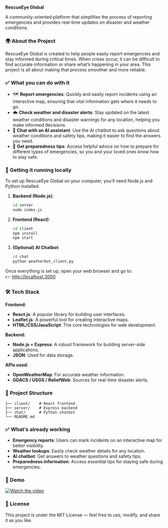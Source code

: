 <!-- # RescueEye Global

Emergency reporting and disaster information platform for communities.

## What is this?

RescueEye Global helps people report emergencies and check weather/disaster conditions in their area. I built this because during emergencies, it's hard to get quick, reliable information about what's happening around you.

## Features

- Report emergencies on an interactive map
- Check weather and disaster alerts for any location
- Chat with an AI assistant for weather questions
- Get emergency preparedness recommendations

## How to run it

You need Node.js and Python installed.

**Backend server:**

```bash
cd server
node index.js
```

**Frontend:**

```bash
cd client
npm install
npm start
```

**AI Chat (optional):**

```bash
cd chat
python weatherbot_client.py
```

Open http://localhost:3000 in your browser.

## Tech stack

**Frontend:**

- React.js for the UI
- Leaflet.js for maps
- HTML/CSS/JavaScript

**Backend:**

- Node.js with Express
- JSON files for data storage

**APIs used:**

- OpenWeatherMap (weather data)
- OpenAI (chatbot)
- Qloo (personalization)
- GDACS, USGS, ReliefWeb (disaster alerts)

## Project structure

```
├── client/    # React frontend
├── server/    # Express backend
├── chat/      # Python chatbot
└── README.md
```

## What works

- Emergency reporting with map markers
- Weather status checking for any location
- AI chatbot for weather questions
- Basic emergency preparedness tips

## Demo

- ## Demo

[![Watch the video](demo-thumbnail.png)](https://github.com/user-attachments/assets/77bab367-0c9f-4b75-a96d-f6a9bb7b7d37)

## Contributing

Feel free to fork this repo and submit pull requests. Open an issue if you find bugs or have suggestions.

## License

MIT License - use this code however you want. -->

**RescueEye Global**

A community-oriented platform that simplifies the process of reporting emergencies and provides real-time updates on disaster and weather conditions.

### 🌍 About the Project

RescueEye Global is created to help people easily report emergencies and stay informed during critical times. When crises occur, it can be difficult to find accurate information or share what’s happening in your area. This project is all about making that process smoother and more reliable.

### ✅ What you can do with it

- 🗺️ **Report emergencies**: Quickly and easily report incidents using an interactive map, ensuring that vital information gets where it needs to go.
- 🌦️ **Check weather and disaster alerts**: Stay updated on the latest weather conditions and disaster warnings for any location, helping you make informed decisions.
- 🤖 **Chat with an AI assistant**: Use the AI chatbot to ask questions about weather conditions and safety tips, making it easier to find the answers you need.
- 📌 **Get preparedness tips**: Access helpful advice on how to prepare for different types of emergencies, so you and your loved ones know how to stay safe.

### 🚀 Getting it running locally

To set up RescueEye Global on your computer, you'll need Node.js and Python installed.

1. **Backend (Node.js)**:

   ```bash
   cd server
   node index.js
   ```

2. **Frontend (React)**:

   ```bash
   cd client
   npm install
   npm start
   ```

3. **(Optional) AI Chatbot**:
   ```bash
   cd chat
   python weatherbot_client.py
   ```

Once everything is set up, open your web browser and go to:  
👉 [http://localhost:3000](http://localhost:3000)

### 🛠 Tech Stack

**Frontend:**

- **React.js**: A popular library for building user interfaces.
- **Leaflet.js**: A powerful tool for creating interactive maps.
- **HTML/CSS/JavaScript**: The core technologies for web development.

**Backend:**

- **Node.js + Express**: A robust framework for building server-side applications.
- **JSON**: Used for data storage.

**APIs used:**

- **OpenWeatherMap**: For accurate weather information.
- **GDACS / USGS / ReliefWeb**: Sources for real-time disaster alerts.

### 📁 Project Structure

```
├── client/    # React frontend
├── server/    # Express backend
├── chat/      # Python chatbot
└── README.md
```

### ✅ What’s already working

- **Emergency reports**: Users can mark incidents on an interactive map for better visibility.
- **Weather lookups**: Easily check weather details for any location.
- **AI chatbot**: Get answers to weather questions and safety tips.
- **Preparedness information**: Access essential tips for staying safe during emergencies.

### 🎥 Demo

[![Watch the video](demo-thumbnail.png)](https://github.com/user-attachments/assets/77bab367-0c9f-4b75-a96d-f6a9bb7b7d37)

<!-- ### 🤝 Contributing

If you have ideas or suggestions for improvements, we'd love to hear them! Feel free to fork the repository, submit a pull request, or report any issues you encounter. -->

### 📄 License

This project is under the MIT License — feel free to use, modify, and share it as you like.
